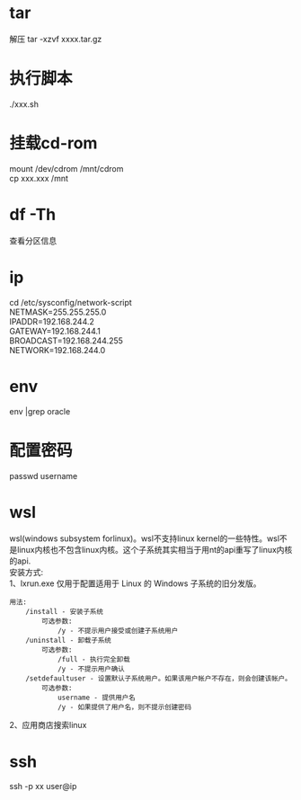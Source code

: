 # tar
解压 tar -xzvf xxxx.tar.gz  
# 执行脚本
./xxx.sh  
# 挂载cd-rom
mount /dev/cdrom /mnt/cdrom  
cp xxx.xxx /mnt  

# df -Th
查看分区信息

# ip
cd /etc/sysconfig/network-script  
NETMASK=255.255.255.0  
IPADDR=192.168.244.2  
GATEWAY=192.168.244.1  
BROADCAST=192.168.244.255  
NETWORK=192.168.244.0  


# env
env |grep oracle

# 配置密码
passwd username

# wsl 
wsl(windows subsystem forlinux)。wsl不支持linux kernel的一些特性。wsl不是linux内核也不包含linux内核。这个子系统其实相当于用nt的api重写了linux内核的api.    
安装方式:  
1、lxrun.exe 仅用于配置适用于 Linux 的 Windows 子系统的旧分发版。  
```
用法:
    /install - 安装子系统
        可选参数:
            /y - 不提示用户接受或创建子系统用户
    /uninstall - 卸载子系统
        可选参数:
            /full - 执行完全卸载
            /y - 不提示用户确认
    /setdefaultuser - 设置默认子系统用户。如果该用户帐户不存在，则会创建该帐户。
        可选参数:
            username - 提供用户名
            /y - 如果提供了用户名，则不提示创建密码
```
2、应用商店搜索linux

# ssh

ssh -p xx user@ip